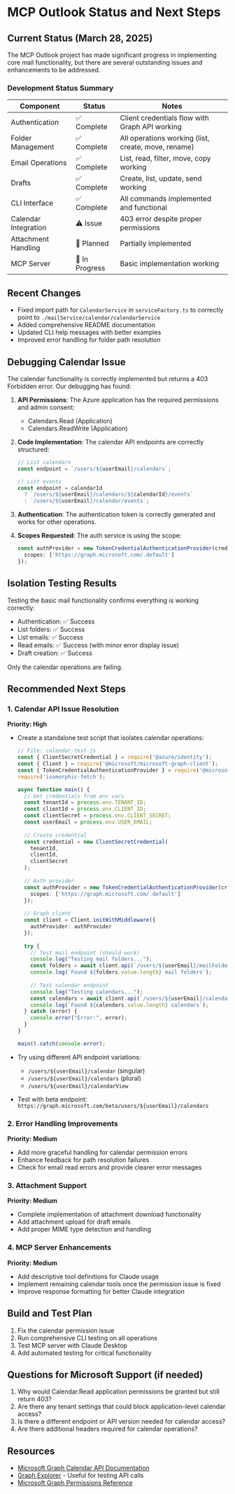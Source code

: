 # MCP Outlook Status and Next Steps

## Current Status (March 28, 2025)

The MCP Outlook project has made significant progress in implementing core mail functionality, but there are several outstanding issues and enhancements to be addressed.

### Development Status Summary

| Component | Status | Notes |
|-----------|--------|-------|
| Authentication | ✅ Complete | Client credentials flow with Graph API working |
| Folder Management | ✅ Complete | All operations working (list, create, move, rename) |
| Email Operations | ✅ Complete | List, read, filter, move, copy working |
| Drafts | ✅ Complete | Create, list, update, send working |
| CLI Interface | ✅ Complete | All commands implemented and functional |
| Calendar Integration | ⚠️ Issue | 403 error despite proper permissions |
| Attachment Handling | 🚧 Planned | Partially implemented |
| MCP Server | 🚧 In Progress | Basic implementation working |

## Recent Changes

- Fixed import path for `CalendarService` in `serviceFactory.ts` to correctly point to `./mailService/calendar/calendarService`
- Added comprehensive README documentation
- Updated CLI help messages with better examples
- Improved error handling for folder path resolution

## Debugging Calendar Issue

The calendar functionality is correctly implemented but returns a 403 Forbidden error. Our debugging has found:

1. **API Permissions**: The Azure application has the required permissions and admin consent:
   - Calendars.Read (Application)
   - Calendars.ReadWrite (Application)

2. **Code Implementation**: The calendar API endpoints are correctly structured:
   ```typescript
   // List calendars
   const endpoint = `/users/${userEmail}/calendars`;
   
   // List events
   const endpoint = calendarId
     ? `/users/${userEmail}/calendars/${calendarId}/events`
     : `/users/${userEmail}/calendar/events`;
   ```

3. **Authentication**: The authentication token is correctly generated and works for other operations.

4. **Scopes Requested**: The auth service is using the scope:
   ```typescript
   const authProvider = new TokenCredentialAuthenticationProvider(credential, {
     scopes: ['https://graph.microsoft.com/.default']
   });
   ```

## Isolation Testing Results

Testing the basic mail functionality confirms everything is working correctly:
- Authentication: ✅ Success
- List folders: ✅ Success
- List emails: ✅ Success
- Read emails: ✅ Success (with minor error display issue)
- Draft creation: ✅ Success

Only the calendar operations are failing.

## Recommended Next Steps

### 1. Calendar API Issue Resolution

**Priority: High**

- Create a standalone test script that isolates calendar operations:
  ```typescript
  // File: calendar-test.js
  const { ClientSecretCredential } = require('@azure/identity');
  const { Client } = require('@microsoft/microsoft-graph-client');
  const { TokenCredentialAuthenticationProvider } = require('@microsoft/microsoft-graph-client/authProviders/azureTokenCredentials');
  require('isomorphic-fetch');
  
  async function main() {
    // Get credentials from env vars
    const tenantId = process.env.TENANT_ID;
    const clientId = process.env.CLIENT_ID;
    const clientSecret = process.env.CLIENT_SECRET;
    const userEmail = process.env.USER_EMAIL;
    
    // Create credential
    const credential = new ClientSecretCredential(
      tenantId,
      clientId,
      clientSecret
    );
    
    // Auth provider
    const authProvider = new TokenCredentialAuthenticationProvider(credential, {
      scopes: ['https://graph.microsoft.com/.default']
    });
    
    // Graph client
    const client = Client.initWithMiddleware({
      authProvider: authProvider
    });
    
    try {
      // Test mail endpoint (should work)
      console.log("Testing mail folders...");
      const folders = await client.api(`/users/${userEmail}/mailFolders`).get();
      console.log(`Found ${folders.value.length} mail folders`);
      
      // Test calendar endpoint
      console.log("Testing calendars...");
      const calendars = await client.api(`/users/${userEmail}/calendars`).get();
      console.log(`Found ${calendars.value.length} calendars`);
    } catch (error) {
      console.error("Error:", error);
    }
  }
  
  main().catch(console.error);
  ```

- Try using different API endpoint variations:
  - `/users/${userEmail}/calendar` (singular)
  - `/users/${userEmail}/calendars` (plural)
  - `/users/${userEmail}/calendarView`

- Test with beta endpoint: `https://graph.microsoft.com/beta/users/${userEmail}/calendars`

### 2. Error Handling Improvements

**Priority: Medium**

- Add more graceful handling for calendar permission errors
- Enhance feedback for path resolution failures
- Check for email read errors and provide clearer error messages

### 3. Attachment Support

**Priority: Medium**

- Complete implementation of attachment download functionality
- Add attachment upload for draft emails
- Add proper MIME type detection and handling

### 4. MCP Server Enhancements

**Priority: Medium**

- Add descriptive tool definitions for Claude usage
- Implement remaining calendar tools once the permission issue is fixed
- Improve response formatting for better Claude integration

## Build and Test Plan

1. Fix the calendar permission issue
2. Run comprehensive CLI testing on all operations
3. Test MCP server with Claude Desktop
4. Add automated testing for critical functionality

## Questions for Microsoft Support (if needed)

1. Why would Calendar.Read application permissions be granted but still return 403?
2. Are there any tenant settings that could block application-level calendar access?
3. Is there a different endpoint or API version needed for calendar access?
4. Are there additional headers required for calendar operations?

## Resources

- [Microsoft Graph Calendar API Documentation](https://learn.microsoft.com/en-us/graph/api/resources/calendar?view=graph-rest-1.0)
- [Graph Explorer](https://developer.microsoft.com/en-us/graph/graph-explorer) - Useful for testing API calls
- [Microsoft Graph Permissions Reference](https://learn.microsoft.com/en-us/graph/permissions-reference)